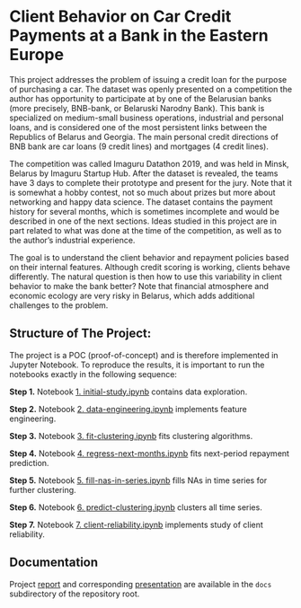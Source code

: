 # Client Behavior on Car Credit Payments at a Bank in the Eastern Europe

This project addresses the problem of issuing a credit loan for the purpose of purchasing a car. 
The dataset was openly presented on a competition the author has opportunity to participate at 
by one of the Belarusian banks (more precisely, BNB-bank, or Belaruski Narodny Bank). This bank 
is specialized on medium-small business operations, industrial and personal loans, and is considered 
one of the most persistent links between the Republics of Belarus and Georgia. The main personal 
credit directions of BNB bank are car loans (9 credit lines) and mortgages (4 credit lines).

The competition was called Imaguru Datathon 2019, and was held in Minsk, Belarus
by Imaguru Startup Hub. After the dataset is revealed, the teams have 3 days to
complete their prototype and present for the jury. Note that it is somewhat a hobby
contest, not so much about prizes but more about networking and happy data science. The
dataset contains the payment history for several months, which is sometimes incomplete
and would be described in one of the next sections. Ideas studied in this project are in
part related to what was done at the time of the competition, as well as to the author’s
industrial experience.

The goal is to understand the client behavior and repayment policies based on their
internal features. Although credit scoring is working, clients behave differently. The natural
question is then how to use this variability in client behavior to make the bank better?
Note that financial atmosphere and economic ecology are very risky in Belarus, which adds
additional challenges to the problem.


## Structure of The Project:

The project is a POC (proof-of-concept) and is therefore implemented in Jupyter Notebook. To reproduce the results, it is important to run the notebooks
exactly in the following sequence:

**Step 1.** Notebook [1. initial-study.ipynb](https://github.com/smith-nekrald/car-credit-loans/blob/master/1.%20initial-study.ipynb) contains data exploration.

**Step 2.** Notebook [2. data-engineering.ipynb](https://github.com/smith-nekrald/car-credit-loans/blob/master/2.%20data-engineering.ipynb) implements feature engineering.

**Step 3.** Notebook [3. fit-clustering.ipynb](https://github.com/smith-nekrald/car-credit-loans/blob/master/3.%20fit-clustering.ipynb) fits clustering algorithms.

**Step 4.** Notebook [4. regress-next-months.ipynb](https://github.com/smith-nekrald/car-credit-loans/blob/master/4.%20regress-next-month.ipynb) fits next-period repayment prediction.

**Step 5.** Notebook [5. fill-nas-in-series.ipynb](https://github.com/smith-nekrald/car-credit-loans/blob/master/5.%20fill-nas-in-series.ipynb) fills NAs in time series for further clustering.

**Step 6.** Notebook [6. predict-clustering.ipynb](https://github.com/smith-nekrald/car-credit-loans/blob/master/6.%20predict-clustering.ipynb) clusters all time series.

**Step 7.** Notebook [7. client-reliability.ipynb](https://github.com/smith-nekrald/car-credit-loans/blob/master/7.%20client-reliability.ipynb) implements study of client reliability.


## Documentation
Project [report](https://github.com/smith-nekrald/car-credit-loans/blob/master/docs/report.pdf) and corresponding [presentation](https://github.com/smith-nekrald/car-credit-loans/blob/master/docs/presentation.pdf) are available in the `docs` subdirectory of the repository root.
